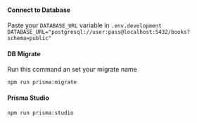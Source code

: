 #### Connect to Database

Paste your `DATABASE_URL` variable in `.env.development`
`DATABASE_URL="postgresql://user:pass@localhost:5432/books?schema=public"`

#### DB Migrate

Run this command an set your migrate name

`npm run prisma:migrate`

#### Prisma Studio

`npm run prisma:studio`
